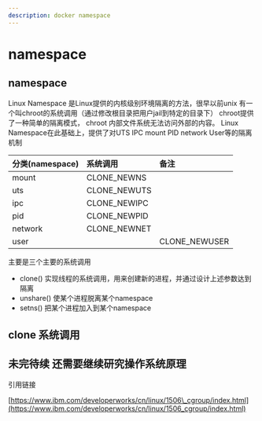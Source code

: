 ```yaml
---
description: docker namespace
---
```


# namespace

## namespace

Linux Namespace 是Linux提供的内核级别环境隔离的方法，很早以前unix 有一个叫chroot的系统调用（通过修改根目录把用户jail到特定的目录下） chroot提供了一种简单的隔离模式， chroot 内部文件系统无法访问外部的内容。 Linux Namespace在此基础上，提供了对UTS IPC mount PID network User等的隔离机制

| 分类\(namespace\) | 系统调用 | 备注 |
| :--- | :--- | :--- |
| mount | CLONE\_NEWNS |  |
| uts | CLONE\_NEWUTS |  |
| ipc | CLONE\_NEWIPC |  |
| pid | CLONE\_NEWPID |  |
| network | CLONE\_NEWNET |  |
| user |  | CLONE\_NEWUSER |

主要是三个主要的系统调用

* clone\(\) 实现线程的系统调用，用来创建新的进程，并通过设计上述参数达到隔离
* unshare\(\) 使某个进程脱离某个namespace
* setns\(\) 把某个进程加入到某个namespace

## clone 系统调用

## 未完待续 还需要继续研究操作系统原理

引用链接

[https://www.ibm.com/developerworks/cn/linux/1506\_cgroup/index.html](https://www.ibm.com/developerworks/cn/linux/1506_cgroup/index.html)

